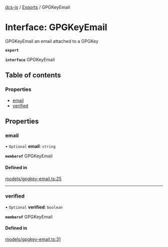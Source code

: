 [dcs-js](../README.md) / [Exports](../modules.md) / GPGKeyEmail

# Interface: GPGKeyEmail

GPGKeyEmail an email attached to a GPGKey

**`export`**

**`interface`** GPGKeyEmail

## Table of contents

### Properties

- [email](GPGKeyEmail.md#email)
- [verified](GPGKeyEmail.md#verified)

## Properties

### <a id="email" name="email"></a> email

• `Optional` **email**: `string`

**`memberof`** GPGKeyEmail

#### Defined in

[models/gpgkey-email.ts:25](https://github.com/unfoldingWord/dcs-js/blob/c677a54/models/gpgkey-email.ts#L25)

___

### <a id="verified" name="verified"></a> verified

• `Optional` **verified**: `boolean`

**`memberof`** GPGKeyEmail

#### Defined in

[models/gpgkey-email.ts:31](https://github.com/unfoldingWord/dcs-js/blob/c677a54/models/gpgkey-email.ts#L31)
